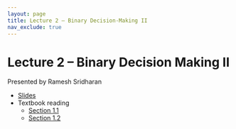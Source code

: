 ```yaml
---
layout: page
title: Lecture 2 – Binary Decision-Making II
nav_exclude: true
---
```


# Lecture 2 – Binary Decision Making II

Presented by Ramesh Sridharan

- [Slides](https://docs.google.com/presentation/d/1tQIPlnu-1f_PVY3M9X01sTrew7FXWfIXqzToft0lHOI/edit?usp=sharing)
- Textbook reading
  - [Section 1.1](https://data102.org/ds-102-book/content/chapters/01/01_decisions_and_errors.html)
  - [Section 1.2](https://data102.org/ds-102-book/content/chapters/01/02_hypothesis_testing.html)
